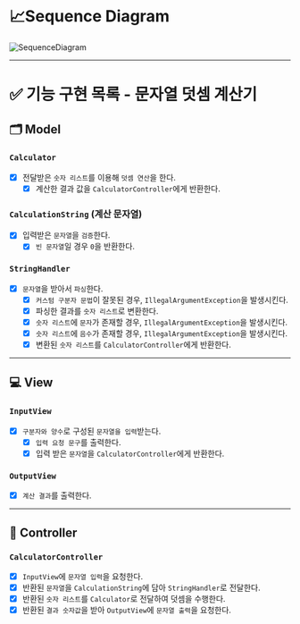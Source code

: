 # 📈Sequence Diagram

![SequenceDiagram](https://github.com/user-attachments/assets/fde3dd86-7475-4183-bd2c-ddc6a41bac29)

---

# ✅ 기능 구현 목록 - 문자열 덧셈 계산기

## 🗂 Model

### `Calculator`

- [x] 전달받은 `숫자 리스트`를 이용해 `덧셈 연산`을 한다.
    - [x] 계산한 결과 값을 `CalculatorController`에게 반환한다.

### `CalculationString` (계산 문자열)

- [x] 입력받은 `문자열`을 `검증`한다.
    - [x] `빈 문자열`일 경우 `0`을 반환한다.

### `StringHandler`

- [x] `문자열`을 받아서 `파싱`한다.
    - [x] `커스텀 구분자 문법`이 잘못된 경우, `IllegalArgumentException`을 발생시킨다.
    - [x] 파싱한 결과를 `숫자 리스트`로 변환한다.
    - [x] `숫자 리스트`에 `문자`가 존재할 경우, `IllegalArgumentException`을 발생시킨다.
    - [x] `숫자 리스트`에 `음수`가 존재할 경우, `IllegalArgumentException`을 발생시킨다.
    - [x] 변환된 `숫자 리스트`를 `CalculatorController`에게 반환한다.

---

## 💻 View

### `InputView`

- [x] `구분자와 양수`로 구성된 `문자열을 입력`받는다.
    - [x] `입력 요청 문구`를 출력한다.
    - [x] 입력 받은 `문자열`을 `CalculatorController`에게 반환한다.

### `OutputView`

- [x] `계산 결과`를 출력한다.

---

## 🗼 Controller

### `CalculatorController`

- [x] `InputView`에 `문자열 입력`을 요청한다.
- [x] 반환된 `문자열`을 `CalculationString`에 담아 `StringHandler`로 전달한다.
- [x] 반환된 `숫자 리스트`를 `Calculator`로 전달하여 덧셈을 수행한다.
- [x] 반환된 `결과 숫자값`을 받아 `OutputView`에 `문자열 출력`을 요청한다.
